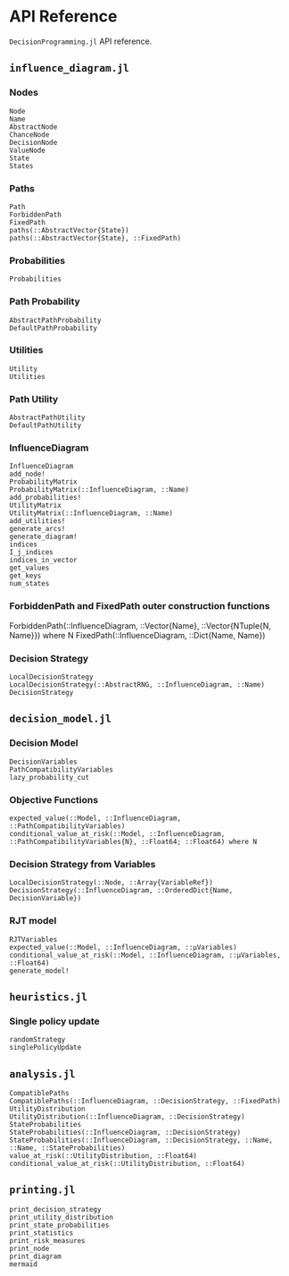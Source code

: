 # API Reference
`DecisionProgramming.jl` API reference.

## `influence_diagram.jl`
### Nodes
```@docs
Node
Name
AbstractNode
ChanceNode
DecisionNode
ValueNode
State
States
```

### Paths
```@docs
Path
ForbiddenPath
FixedPath
paths(::AbstractVector{State})
paths(::AbstractVector{State}, ::FixedPath)
```

### Probabilities
```@docs
Probabilities
```

### Path Probability
```@docs
AbstractPathProbability
DefaultPathProbability
```

### Utilities
```@docs
Utility
Utilities
```

### Path Utility
```@docs
AbstractPathUtility
DefaultPathUtility
```

### InfluenceDiagram
```@docs
InfluenceDiagram
add_node!
ProbabilityMatrix
ProbabilityMatrix(::InfluenceDiagram, ::Name)
add_probabilities!
UtilityMatrix
UtilityMatrix(::InfluenceDiagram, ::Name)
add_utilities!
generate_arcs!
generate_diagram!
indices
I_j_indices
indices_in_vector
get_values
get_keys
num_states
```

### ForbiddenPath and FixedPath outer construction functions
ForbiddenPath(::InfluenceDiagram, ::Vector{Name}, ::Vector{NTuple{N, Name}}) where N
FixedPath(::InfluenceDiagram, ::Dict{Name, Name})

### Decision Strategy
```@docs
LocalDecisionStrategy
LocalDecisionStrategy(::AbstractRNG, ::InfluenceDiagram, ::Name)
DecisionStrategy
```

## `decision_model.jl`
### Decision Model
```@docs
DecisionVariables
PathCompatibilityVariables
lazy_probability_cut
```

### Objective Functions
```@docs
expected_value(::Model, ::InfluenceDiagram, ::PathCompatibilityVariables)
conditional_value_at_risk(::Model, ::InfluenceDiagram, ::PathCompatibilityVariables{N}, ::Float64; ::Float64) where N
```

### Decision Strategy from Variables
```@docs
LocalDecisionStrategy(::Node, ::Array{VariableRef})
DecisionStrategy(::InfluenceDiagram, ::OrderedDict{Name, DecisionVariable})
```

### RJT model
```@docs
RJTVariables
expected_value(::Model, ::InfluenceDiagram, ::μVariables)
conditional_value_at_risk(::Model, ::InfluenceDiagram, ::μVariables, ::Float64)
generate_model!
```

## `heuristics.jl`
### Single policy update
```@docs
randomStrategy
singlePolicyUpdate
```

## `analysis.jl`
```@docs
CompatiblePaths
CompatiblePaths(::InfluenceDiagram, ::DecisionStrategy, ::FixedPath)
UtilityDistribution
UtilityDistribution(::InfluenceDiagram, ::DecisionStrategy)
StateProbabilities
StateProbabilities(::InfluenceDiagram, ::DecisionStrategy)
StateProbabilities(::InfluenceDiagram, ::DecisionStrategy, ::Name, ::Name, ::StateProbabilities)
value_at_risk(::UtilityDistribution, ::Float64)
conditional_value_at_risk(::UtilityDistribution, ::Float64)
```

## `printing.jl`
```@docs
print_decision_strategy
print_utility_distribution
print_state_probabilities
print_statistics
print_risk_measures
print_node
print_diagram
mermaid
```
